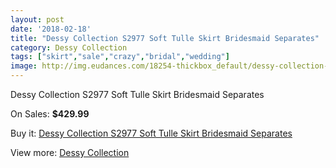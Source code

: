 ```yaml
---
layout: post
date: '2018-02-18'
title: "Dessy Collection S2977 Soft Tulle Skirt Bridesmaid Separates"
category: Dessy Collection
tags: ["skirt","sale","crazy","bridal","wedding"]
image: http://img.eudances.com/18254-thickbox_default/dessy-collection-s2977-soft-tulle-skirt-bridesmaid-separates.jpg
---
```

Dessy Collection S2977 Soft Tulle Skirt Bridesmaid Separates

On Sales: **$429.99**
<a href="https://www.eudances.com/en/dessy-collection/5347-dessy-collection-s2977-soft-tulle-skirt-bridesmaid-separates.html"><amp-img layout="responsive" width="600" height="600" src="//img.eudances.com/18254-thickbox_default/dessy-collection-s2977-soft-tulle-skirt-bridesmaid-separates.jpg" alt="Dessy Collection S2977 Soft Tulle Skirt Bridesmaid Separates 0" /></a>
<a href="https://www.eudances.com/en/dessy-collection/5347-dessy-collection-s2977-soft-tulle-skirt-bridesmaid-separates.html"><amp-img layout="responsive" width="600" height="600" src="//img.eudances.com/18255-thickbox_default/dessy-collection-s2977-soft-tulle-skirt-bridesmaid-separates.jpg" alt="Dessy Collection S2977 Soft Tulle Skirt Bridesmaid Separates 1" /></a>

Buy it: [Dessy Collection S2977 Soft Tulle Skirt Bridesmaid Separates](https://www.eudances.com/en/dessy-collection/5347-dessy-collection-s2977-soft-tulle-skirt-bridesmaid-separates.html "Dessy Collection S2977 Soft Tulle Skirt Bridesmaid Separates")

View more: [Dessy Collection](https://www.eudances.com/en/60-Dessy-Collection "Dessy Collection")